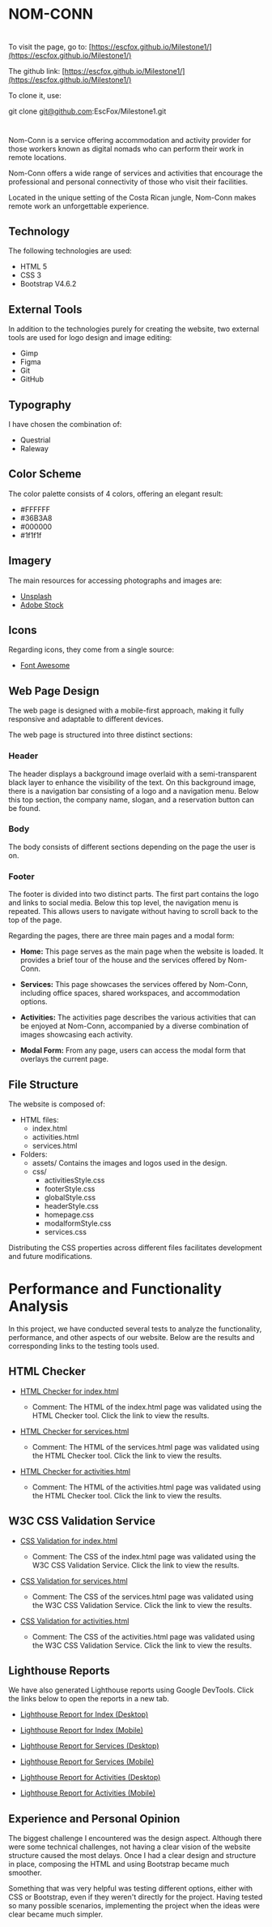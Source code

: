 # NOM-CONN

#
To visit the page, go to:
[https://escfox.github.io/Milestone1/](https://escfox.github.io/Milestone1/)

The github link:
[https://escfox.github.io/Milestone1/](https://escfox.github.io/Milestone1/)

To clone it, use:

git clone git@github.com:EscFox/Milestone1.git
#

Nom-Conn is a service offering accommodation and activity provider for those workers known as digital nomads who can perform their work in remote locations.

Nom-Conn offers a wide range of services and activities that encourage the professional and personal connectivity of those who visit their facilities.

Located in the unique setting of the Costa Rican jungle, Nom-Conn makes remote work an unforgettable experience.

## Technology

The following technologies are used:
- HTML 5
- CSS 3
- Bootstrap V4.6.2

## External Tools

In addition to the technologies purely for creating the website, two external tools are used for logo design and image editing:
- Gimp
- Figma
- Git
- GitHub

## Typography

I have chosen the combination of:
- Questrial
- Raleway

## Color Scheme

The color palette consists of 4 colors, offering an elegant result:
- #FFFFFF
- #36B3A8
- #000000
- #1f1f1f

## Imagery

The main resources for accessing photographs and images are:
- [Unsplash](https://unsplash.com)
- [Adobe Stock](https://stock.adobe.com/)

## Icons

Regarding icons, they come from a single source:
- [Font Awesome](https://fontawesome.com/)

## Web Page Design

The web page is designed with a mobile-first approach, making it fully responsive and adaptable to different devices.

The web page is structured into three distinct sections:

### Header

The header displays a background image overlaid with a semi-transparent black layer to enhance the visibility of the text. On this background image, there is a navigation bar consisting of a logo and a navigation menu. Below this top section, the company name, slogan, and a reservation button can be found.

### Body

The body consists of different sections depending on the page the user is on.

### Footer

The footer is divided into two distinct parts. The first part contains the logo and links to social media. Below this top level, the navigation menu is repeated. This allows users to navigate without having to scroll back to the top of the page.

Regarding the pages, there are three main pages and a modal form:

- **Home:** This page serves as the main page when the website is loaded. It provides a brief tour of the house and the services offered by Nom-Conn.

- **Services:** This page showcases the services offered by Nom-Conn, including office spaces, shared workspaces, and accommodation options.

- **Activities:** The activities page describes the various activities that can be enjoyed at Nom-Conn, accompanied by a diverse combination of images showcasing each activity.

- **Modal Form:** From any page, users can access the modal form that overlays the current page.

## File Structure

The website is composed of:
- HTML files:
  - index.html
  - activities.html
  - services.html
- Folders:
  - assets/
    Contains the images and logos used in the design.
  - css/
    - activitiesStyle.css
    - footerStyle.css
    - globalStyle.css
    - headerStyle.css
    - homepage.css
    - modalformStyle.css
    - services.css

Distributing the CSS properties across different files facilitates development and future modifications.


# Performance and Functionality Analysis

In this project, we have conducted several tests to analyze the functionality, performance, and other aspects of our website. Below are the results and corresponding links to the testing tools used.

## HTML Checker

- [HTML Checker for index.html](https://validator.w3.org/nu/?doc=https%3A%2F%2Fescfox.github.io%2FMilestone1%2Findex.html)
  - Comment: The HTML of the index.html page was validated using the HTML Checker tool. Click the link to view the results.

- [HTML Checker for services.html](https://validator.w3.org/nu/?doc=https%3A%2F%2Fescfox.github.io%2FMilestone1%2Fservices.html)
  - Comment: The HTML of the services.html page was validated using the HTML Checker tool. Click the link to view the results.

- [HTML Checker for activities.html](https://validator.w3.org/nu/?doc=https%3A%2F%2Fescfox.github.io%2FMilestone1%2Factivities.html)
  - Comment: The HTML of the activities.html page was validated using the HTML Checker tool. Click the link to view the results.

## W3C CSS Validation Service

- [CSS Validation for index.html](https://jigsaw.w3.org/css-validator/validator?uri=https%3A%2F%2Fescfox.github.io%2FMilestone1%2Findex.html&profile=css3svg&usermedium=all&warning=1&vextwarning=&lang=en)
  - Comment: The CSS of the index.html page was validated using the W3C CSS Validation Service. Click the link to view the results.

- [CSS Validation for services.html](https://jigsaw.w3.org/css-validator/validator?uri=https%3A%2F%2Fescfox.github.io%2FMilestone1%2Fservices.html&profile=css3svg&usermedium=all&warning=1&vextwarning=&lang=en)
  - Comment: The CSS of the services.html page was validated using the W3C CSS Validation Service. Click the link to view the results.

- [CSS Validation for activities.html](https://jigsaw.w3.org/css-validator/validator?uri=https%3A%2F%2Fescfox.github.io%2FMilestone1%2Factivities.html&profile=css3svg&usermedium=all&warning=1&vextwarning=&lang=en)
  - Comment: The CSS of the activities.html page was validated using the W3C CSS Validation Service. Click the link to view the results.

## Lighthouse Reports

We have also generated Lighthouse reports using Google DevTools. Click the links below to open the reports in a new tab.

- [Lighthouse Report for Index (Desktop)](./performanceResults/escfox.github.io-20230518T095837_home_desktop.html)
- [Lighthouse Report for Index (Mobile)](./performanceResults/escfox.github.io-20230518T100251_home_mobile.html)

- [Lighthouse Report for Services (Desktop)](./performanceResults/escfox.github.io-20230518T095837_services_desktop.html)
- [Lighthouse Report for Services (Mobile)](./performanceResults/escfox.github.io-20230518T095837_services_mobile.html)

- [Lighthouse Report for Activities (Desktop)](./performanceResults/escfox.github.io-20230518T095837_activties_desktop.html)
- [Lighthouse Report for Activities (Mobile)](./performanceResults/escfox.github.io-20230518T095837_activties_mobile.html)



## Experience and Personal Opinion

The biggest challenge I encountered was the design aspect. Although there were some technical challenges, not having a clear vision of the website structure caused the most delays. Once I had a clear design and structure in place, composing the HTML and using Bootstrap became much smoother.

Something that was very helpful was testing different options, either with CSS or Bootstrap, even if they weren't directly for the project. Having tested so many possible scenarios, implementing the project when the ideas were clear became much simpler.



